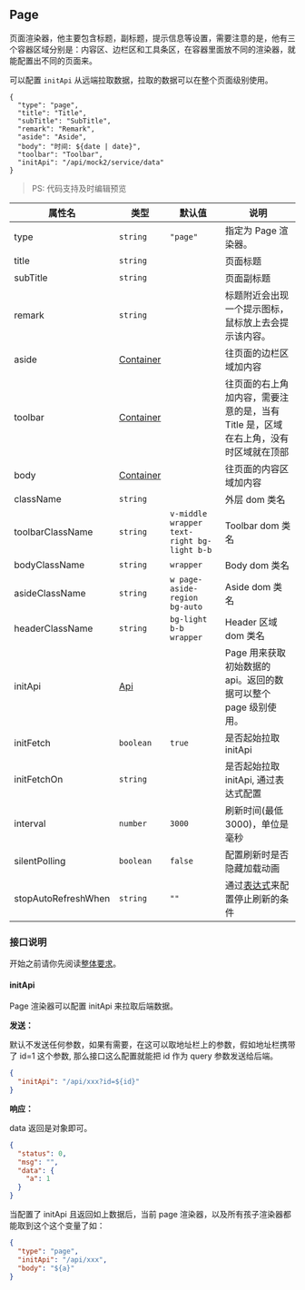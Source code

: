 ## Page

页面渲染器，他主要包含标题，副标题，提示信息等设置，需要注意的是，他有三个容器区域分别是：内容区、边栏区和工具条区，在容器里面放不同的渲染器，就能配置出不同的页面来。

可以配置 `initApi` 从远端拉取数据，拉取的数据可以在整个页面级别使用。

```schema:height="200"
{
  "type": "page",
  "title": "Title",
  "subTitle": "SubTitle",
  "remark": "Remark",
  "aside": "Aside",
  "body": "时间: ${date | date}",
  "toolbar": "Toolbar",
  "initApi": "/api/mock2/service/data"
}
```

> PS: 代码支持及时编辑预览

| 属性名              | 类型                              | 默认值                                     | 说明                                                                                |
| ------------------- | --------------------------------- | ------------------------------------------ | ----------------------------------------------------------------------------------- |
| type                | `string`                          | `"page"`                                   | 指定为 Page 渲染器。                                                                |
| title               | `string`                          |                                            | 页面标题                                                                            |
| subTitle            | `string`                          |                                            | 页面副标题                                                                          |
| remark              | `string`                          |                                            | 标题附近会出现一个提示图标，鼠标放上去会提示该内容。                                |
| aside               | [Container](./Types.md#Container) |                                            | 往页面的边栏区域加内容                                                              |
| toolbar             | [Container](./Types.md#Container) |                                            | 往页面的右上角加内容，需要注意的是，当有 Title 是，区域在右上角，没有时区域就在顶部 |
| body                | [Container](./Types.md#Container) |                                            | 往页面的内容区域加内容                                                              |
| className           | `string`                          |                                            | 外层 dom 类名                                                                       |
| toolbarClassName    | `string`                          | `v-middle wrapper text-right bg-light b-b` | Toolbar dom 类名                                                                    |
| bodyClassName       | `string`                          | `wrapper`                                  | Body dom 类名                                                                       |
| asideClassName      | `string`                          | `w page-aside-region bg-auto`              | Aside dom 类名                                                                      |
| headerClassName     | `string`                          | `bg-light b-b wrapper`                     | Header 区域 dom 类名                                                                |
| initApi             | [Api](./Types.md#Api)             |                                            | Page 用来获取初始数据的 api。返回的数据可以整个 page 级别使用。                     |
| initFetch           | `boolean`                         | `true`                                     | 是否起始拉取 initApi                                                                |
| initFetchOn         | `string`                          |                                            | 是否起始拉取 initApi, 通过表达式配置                                                |
| interval            | `number`                          | `3000`                                     | 刷新时间(最低 3000)，单位是毫秒                                                     |
| silentPolling       | `boolean`                         | `false`                                    | 配置刷新时是否隐藏加载动画                                                          |
| stopAutoRefreshWhen | `string`                          | `""`                                       | 通过[表达式](./Types.md#表达式)来配置停止刷新的条件                                 |

### 接口说明

开始之前请你先阅读[整体要求](../api.md)。

#### initApi

Page 渲染器可以配置 initApi 来拉取后端数据。

**发送：**

默认不发送任何参数，如果有需要，在这可以取地址栏上的参数，假如地址栏携带了 id=1 这个参数, 那么接口这么配置就能把 id 作为 query 参数发送给后端。

```json
{
  "initApi": "/api/xxx?id=${id}"
}
```

**响应：**

data 返回是对象即可。

```json
{
  "status": 0,
  "msg": "",
  "data": {
    "a": 1
  }
}
```

当配置了 initApi 且返回如上数据后，当前 page 渲染器，以及所有孩子渲染器都能取到这个这个变量了如：

```json
{
  "type": "page",
  "initApi": "/api/xxx",
  "body": "${a}"
}
```
